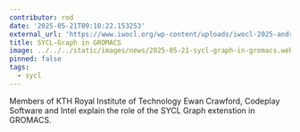 ```yaml
---
contributor: rod
date: '2025-05-21T09:10:22.153253'
external_url: 'https://www.iwocl.org/wp-content/uploads/iwocl-2025-andrey-alekseenko-sycl-graph.pdf'
title: SYCL-Graph in GROMACS
image: ../../../static/images/news/2025-05-21-sycl-graph-in-gromacs.webp
pinned: false
tags:
  - sycl
---
```


Members of KTH Royal Institute of Technology Ewan Crawford, Codeplay Software and Intel explain the role of the SYCL Graph extenstion in GROMACS.
